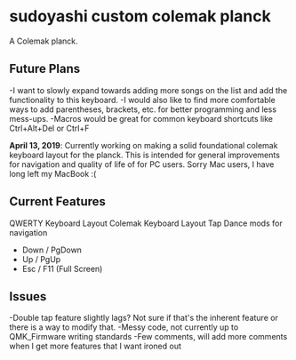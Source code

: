 # sudoyashi custom colemak planck

A Colemak planck.


## Future Plans
-I want to slowly expand towards adding more songs on the list and add the functionality to this keyboard. 
-I would also like to find more comfortable ways to add parentheses, brackets, etc. for better programming and less mess-ups. 
-Macros would be great for common keyboard shortcuts like Ctrl+Alt+Del or Ctrl+F

**April 13, 2019**: Currently working on making a solid foundational colemak keyboard layout for the planck. This is intended for general improvements for navigation and quality of life of for PC users. Sorry Mac users, I have long left my MacBook :(

## Current Features

QWERTY Keyboard Layout
Colemak Keyboard Layout
Tap Dance mods for navigation
- Down / PgDown
- Up / PgUp
- Esc / F11 (Full Screen)

## Issues

-Double tap feature slightly lags? Not sure if that's the inherent feature or there is a way to modify that. 
-Messy code, not currently up to QMK_Firmware writing standards
-Few comments, will add more comments when I get more features that I want ironed out
